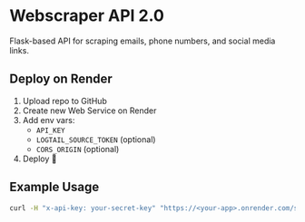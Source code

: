 # Webscraper API 2.0

Flask-based API for scraping emails, phone numbers, and social media links.

## Deploy on Render

1. Upload repo to GitHub
2. Create new Web Service on Render
3. Add env vars:
   - `API_KEY`
   - `LOGTAIL_SOURCE_TOKEN` (optional)
   - `CORS_ORIGIN` (optional)
4. Deploy 🎉

## Example Usage

```bash
curl -H "x-api-key: your-secret-key" "https://<your-app>.onrender.com/scrape?url=https://example.com"
```
